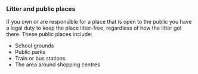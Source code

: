 ###  Litter and public places

If you own or are responsible for a place that is open to the public you have
a legal duty to keep the place litter-free, regardless of how the litter got
there. These public places include:

  * School grounds 
  * Public parks 
  * Train or bus stations 
  * The area around shopping centres 
